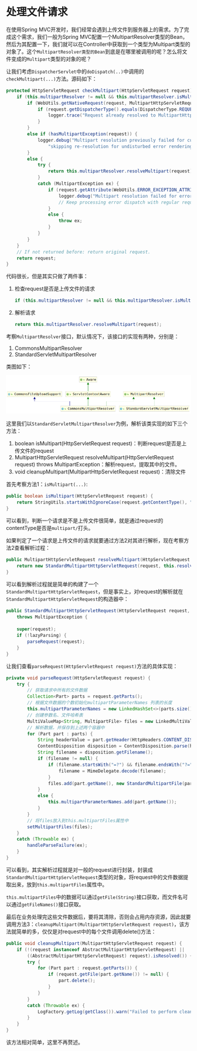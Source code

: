 # 处理文件请求

在使用Spring MVC开发时，我们经常会遇到上传文件到服务器上的需求。为了完成这个需求，我们一般为Spring MVC配置一个MultipartResolver类型的Bean，然后为其配置一下，我们就可以在Controller中获取到一个类型为Multipart类型的对象了。这个`MultipartResolver类型的Bean`到底是在哪里被调用的呢？怎么将文件变成的`Multipart`类型的对象的呢？

让我们考虑`DispatcherServlet`中的`doDispatch(..)`中调用的`checkMultipart(...)`方法。源码如下：

```java
protected HttpServletRequest checkMultipart(HttpServletRequest request) throws MultipartException {
    if (this.multipartResolver != null && this.multipartResolver.isMultipart(request)) {
        if (WebUtils.getNativeRequest(request, MultipartHttpServletRequest.class) != null) {
            if (request.getDispatcherType().equals(DispatcherType.REQUEST)) {
                logger.trace("Request already resolved to MultipartHttpServletRequest, e.g. by MultipartFilter");
            }
        }
        else if (hasMultipartException(request)) {
            logger.debug("Multipart resolution previously failed for current request - " +
                "skipping re-resolution for undisturbed error rendering");
        }
        else {
            try {
                return this.multipartResolver.resolveMultipart(request);
            }
            catch (MultipartException ex) {
                if (request.getAttribute(WebUtils.ERROR_EXCEPTION_ATTRIBUTE) != null) {
                    logger.debug("Multipart resolution failed for error dispatch", ex);
                    // Keep processing error dispatch with regular request handle below
                }
                else {
                    throw ex;
                }
            }
        }
    }
    // If not returned before: return original request.
    return request;
}
```

代码很长，但是其实只做了两件事：

1. 检查request是否是上传文件的请求

    ```java
    if (this.multipartResolver != null && this.multipartResolver.isMultipart(request))
    ```

2. 解析请求

    ```java
    return this.multipartResolver.resolveMultipart(request);
    ```

考察`MultipartResolver`接口，默认情况下，该接口的实现有两种，分别是：

1. CommonsMultipartResolver
2. StandardServletMultipartResolver

类图如下：

![MultipartResolver族类图](./MultipartResolver族类图.png)

这里我们以`StandardServletMultipartResolver`为例，解析该类实现的如下三个方法：

1. boolean isMultipart(HttpServletRequest request)：判断request是否是上传文件的request
2. MultipartHttpServletRequest resolveMultipart(HttpServletRequest request) throws MultipartException：解析request，提取其中的文件。
3. void cleanupMultipart(MultipartHttpServletRequest request)：清除文件

首先考察方法1：`isMultipart(...)`:

```java
public boolean isMultipart(HttpServletRequest request) {
    return StringUtils.startsWithIgnoreCase(request.getContentType(), "multipart/");
}
```

可以看到，判断一个请求是不是上传文件很简单，就是通过request的contentType是否是`multipart/`打头。

如果判定了一个请求是上传文件的请求就要通过方法2对其进行解析，现在考察方法2查看解析过程：

```java
public MultipartHttpServletRequest resolveMultipart(HttpServletRequest request) throws MultipartException {
    return new StandardMultipartHttpServletRequest(request, this.resolveLazily);
}
```

可以看到解析过程就是简单的构建了一个`StandardMultipartHttpServletRequest`，但是事实上，对request的解析就在`StandardMultipartHttpServletRequest`的构造器中：

```java
public StandardMultipartHttpServletRequest(HttpServletRequest request, boolean lazyParsing)
    throws MultipartException {

    super(request);
    if (!lazyParsing) {
        parseRequest(request);
    }
}
```

让我们查看`parseRequest(HttpServletRequest request)`方法的具体实现：

```java
private void parseRequest(HttpServletRequest request) {
    try {
        // 获取请求中所有的文件数据
        Collection<Part> parts = request.getParts();
        // 根据文件数据的个数初始化multipartParameterNames 列表的长度
        this.multipartParameterNames = new LinkedHashSet<>(parts.size());
        // 创建参数名、文件哈希表
        MultiValueMap<String, MultipartFile> files = new LinkedMultiValueMap<>(parts.size());
        // 解析数据，并保存到上述两个容器中
        for (Part part : parts) {
            String headerValue = part.getHeader(HttpHeaders.CONTENT_DISPOSITION);
            ContentDisposition disposition = ContentDisposition.parse(headerValue);
            String filename = disposition.getFilename();
            if (filename != null) {
                if (filename.startsWith("=?") && filename.endsWith("?=")) {
                    filename = MimeDelegate.decode(filename);
                }
                files.add(part.getName(), new StandardMultipartFile(part, filename));
            }
            else {
                this.multipartParameterNames.add(part.getName());
            }
        }
        // 将files放入到this.multipartFiles属性中
        setMultipartFiles(files);
    }
    catch (Throwable ex) {
        handleParseFailure(ex);
    }
}
```

可以看到，其实解析过程就是对一般的request进行封装，封装成`StandardMultipartHttpServletRequest`类型的对象，将request中的文件数据提取出来，放到`this.multipartFiles`属性中。

`this.multipartFiles`中的数据可以通过`getFile(String)`接口获取，而文件名可以通过`getFileNames()`接口获取。

最后在业务处理完这些文件数据后，要将其清除，否则会占用内存资源，因此就要调用方法3：`cleanupMultipart(MultipartHttpServletRequest request)`，该方法就简单的多，仅仅是对request中的每个文件调用delete()方法：

```java
public void cleanupMultipart(MultipartHttpServletRequest request) {
    if (!(request instanceof AbstractMultipartHttpServletRequest) ||
        ((AbstractMultipartHttpServletRequest) request).isResolved()) {
        try {
            for (Part part : request.getParts()) {
                if (request.getFile(part.getName()) != null) {
                    part.delete();
                }
            }
        }
        catch (Throwable ex) {
            LogFactory.getLog(getClass()).warn("Failed to perform cleanup of multipart items", ex);
        }
    }
}
```

该方法相对简单，这里不再赘述。
